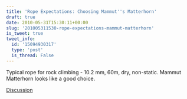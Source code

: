 ```yaml
---
title: 'Rope Expectations: Choosing Mammut''s Matterhorn'
draft: true
date: 2010-05-31T15:30:11+00:00
slug: '201005311530-rope-expectations-mammut-matterhorn'
is_tweet: true
tweet_info:
  id: '15094930317'
  type: 'post'
  is_thread: False
---
```




Typical rope for rock climbing - 10.2 mm, 60m, dry, non-static. Mammut Matterhorn looks like a good choice.

[Discussion](https://x.com/sytelus/status/15094930317)
